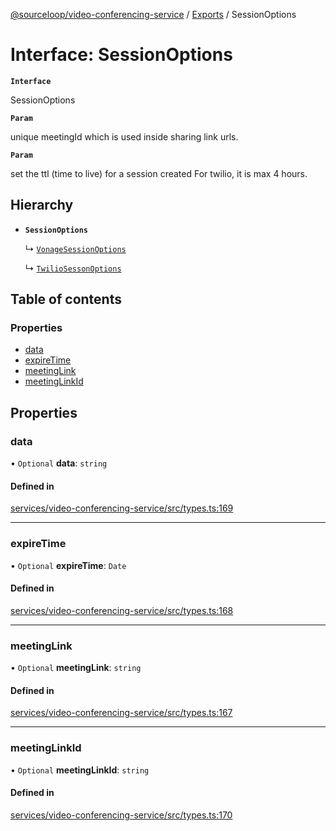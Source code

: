 [@sourceloop/video-conferencing-service](../README.md) / [Exports](../modules.md) / SessionOptions

# Interface: SessionOptions

**`Interface`**

SessionOptions

**`Param`**

unique meetingId which is used inside sharing link urls.

**`Param`**

set the ttl (time to live) for a session created For twilio,
 it is max 4 hours.

## Hierarchy

- **`SessionOptions`**

  ↳ [`VonageSessionOptions`](VonageSessionOptions.md)

  ↳ [`TwilioSessonOptions`](TwilioSessonOptions.md)

## Table of contents

### Properties

- [data](SessionOptions.md#data)
- [expireTime](SessionOptions.md#expiretime)
- [meetingLink](SessionOptions.md#meetinglink)
- [meetingLinkId](SessionOptions.md#meetinglinkid)

## Properties

### data

• `Optional` **data**: `string`

#### Defined in

[services/video-conferencing-service/src/types.ts:169](https://github.com/sourcefuse/loopback4-microservice-catalog/blob/93a7f917/services/video-conferencing-service/src/types.ts#L169)

___

### expireTime

• `Optional` **expireTime**: `Date`

#### Defined in

[services/video-conferencing-service/src/types.ts:168](https://github.com/sourcefuse/loopback4-microservice-catalog/blob/93a7f917/services/video-conferencing-service/src/types.ts#L168)

___

### meetingLink

• `Optional` **meetingLink**: `string`

#### Defined in

[services/video-conferencing-service/src/types.ts:167](https://github.com/sourcefuse/loopback4-microservice-catalog/blob/93a7f917/services/video-conferencing-service/src/types.ts#L167)

___

### meetingLinkId

• `Optional` **meetingLinkId**: `string`

#### Defined in

[services/video-conferencing-service/src/types.ts:170](https://github.com/sourcefuse/loopback4-microservice-catalog/blob/93a7f917/services/video-conferencing-service/src/types.ts#L170)
